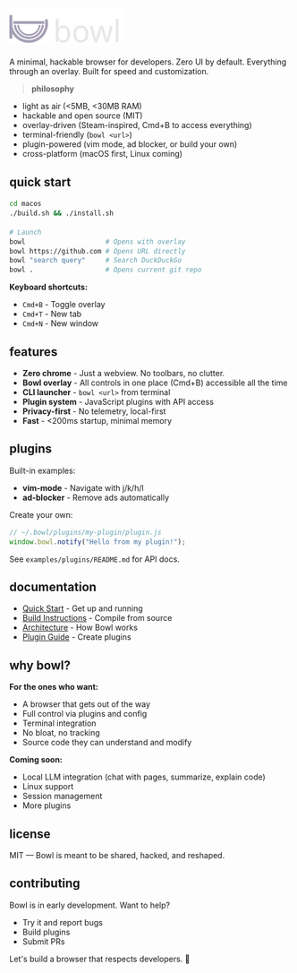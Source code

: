 # <img src="docs/assets/bowl.png" alt="Bowl" width='200px'>

A minimal, hackable browser for developers. Zero UI by default. Everything through an overlay. Built for speed and customization.

> **philosophy**

- light as air (<5MB, <30MB RAM)
- hackable and open source (MIT)
- overlay-driven (Steam-inspired, Cmd+B to access everything)
- terminal-friendly (`bowl <url>`)
- plugin-powered (vim mode, ad blocker, or build your own)
- cross-platform (macOS first, Linux coming)

## quick start

```bash
cd macos
./build.sh && ./install.sh

# Launch
bowl                    # Opens with overlay
bowl https://github.com # Opens URL directly
bowl "search query"     # Search DuckDuckGo
bowl .                  # Opens current git repo
```

**Keyboard shortcuts:**
- `Cmd+B` - Toggle overlay
- `Cmd+T` - New tab
- `Cmd+N` - New window

## features

- **Zero chrome** - Just a webview. No toolbars, no clutter.
- **Bowl overlay** - All controls in one place (Cmd+B) accessible all the time
- **CLI launcher** - `bowl <url>` from terminal
- **Plugin system** - JavaScript plugins with API access
- **Privacy-first** - No telemetry, local-first
- **Fast** - <200ms startup, minimal memory

## plugins

Built-in examples:

- **vim-mode** - Navigate with j/k/h/l
- **ad-blocker** - Remove ads automatically

Create your own:

```javascript
// ~/.bowl/plugins/my-plugin/plugin.js
window.bowl.notify("Hello from my plugin!");
```

See `examples/plugins/README.md` for API docs.

## documentation

- [Quick Start](docs/QUICKSTART.md) - Get up and running
- [Build Instructions](macos/BUILD.md) - Compile from source
- [Architecture](docs/ARCHITECTURE.md) - How Bowl works
- [Plugin Guide](examples/plugins/README.md) - Create plugins

## why bowl?

**For the ones who want:**

- A browser that gets out of the way
- Full control via plugins and config
- Terminal integration
- No bloat, no tracking
- Source code they can understand and modify

**Coming soon:**

- Local LLM integration (chat with pages, summarize, explain code)
- Linux support
- Session management
- More plugins

## license

MIT — Bowl is meant to be shared, hacked, and reshaped.

## contributing

Bowl is in early development. Want to help?

- Try it and report bugs
- Build plugins
- Submit PRs

Let's build a browser that respects developers. 🍜
